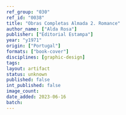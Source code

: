 ```yaml
---
ref_group: "030"
ref_id: "0038"
title: "Obras Completas Almada 2. Romance"
author_name: ["Alda Rosa"]
publisher: ["Editorial Estampa"]
year: "y1971"
origin: ["Portugal"]
formats: ["book-cover"]
disciplines: [graphic-design]
tags:
layout: artifact
status: unknown
published: false
int_published: false
image_count:
date_added: 2023-06-16
batch:
---
```

